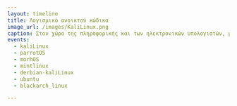 ```yaml
---
layout: timeline 
title: Λογισμικό ανοικτού κώδικα
image_url: /images/KaliLinux.png
caption: Στον χώρο της πληροφορικής και των ηλεκτρονικών υπολογιστών, με τον όρο λογισμικό ανοικτού κώδικα (αγγλ.: Open Source Software, OSS) εννοείται λογισμικό του οποίου ο πηγαίος κώδικας διατίθεται σε τρίτον για να τον εξετάσει. Κατά καιρούς έχουν εμφανιστεί αρκετές διαφορετικές άδειες χρήσης σχεδιασμένες να συνοδεύουν λογισμικό ανοικτού κώδικα. Μερικές από αυτές επιτρέπουν στους χρήστες και να τροποποιήσουν τον κώδικα ή και να τον αξιοποιήσουν σε άλλες εφαρμογές.Το λογισμικό ανοικτού κώδικα δεν σημαίνει απαραιτήτως δωρεάν λογισμικό, ούτε Ελεύθερο Λογισμικό σύμφωνα με τον ορισμό που δίνει στο Ελεύθερο Λογισμικό το Ίδρυμα Ελεύθερου Λογισμικού, αλλά αναφέρεται μόνο στο γεγονός πως επιτρέπεται σε κάθε χρήστη να εξετάσει και να χρησιμοποιήσει τη γνώση και τις δυνατότητες που προσφέρει ο παρεχόμενος πηγαίος κώδικας. Στην πράξη, τα περισσότερα προγράμματα ανοιχτού κώδικα παρέχονται δωρεάν και μπορούν να χαρακτηριστούν ελεύθερα.
events:
  - kaliLinux
  - parrotOS
  - morhOS
  - mintlinux
  - derbian-kaliLinux
  - ubuntu
  - blackarch_linux

---
```


